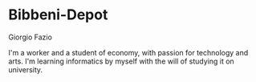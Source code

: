 # Bibbeni-Depot

Giorgio Fazio

I'm a worker and a student of economy, with passion for technology and arts.
I'm learning informatics by myself with the will of studying it on university.
